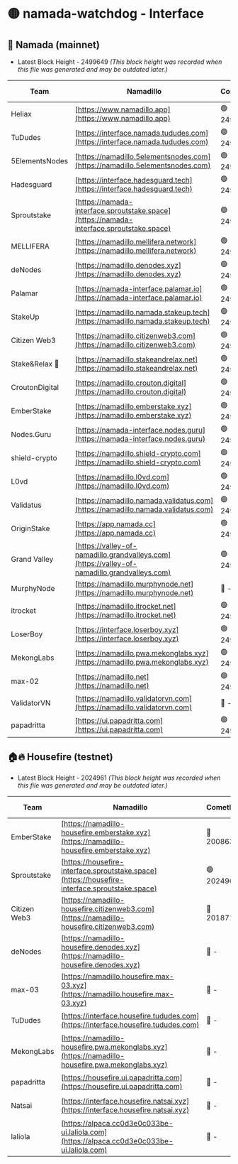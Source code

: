 # 🟡 namada-watchdog - Interface

## 🚀 Namada (mainnet)
- Latest Block Height - 2499649 *(This block height was recorded when this file was generated and may be outdated later.)*

| Team | Namadillo | CometBFT | Indexer | MASP Indexer |
|-|-|-|-|-|
| Heliax | [https://www.namadillo.app](https://www.namadillo.app) | 🟢 2499623 | 🟢 2499623 | 🟢 2499622 |
| TuDudes | [https://interface.namada.tududes.com](https://interface.namada.tududes.com) | 🟢 2499617 | 🔴 - | 🟢 2499620 |
| 5ElementsNodes | [https://namadillo.5elementsnodes.com](https://namadillo.5elementsnodes.com) | 🟢 2499628 | 🟢 2499628 | 🟢 2499628 |
| Hadesguard | [https://interface.hadesguard.tech](https://interface.hadesguard.tech) | 🟢 2499629 | 🟢 2499625 | 🟢 2499624 |
| Sproutstake | [https://namada-interface.sproutstake.space](https://namada-interface.sproutstake.space) | 🟢 2499629 | 🟢 2499629 | 🟢 2499630 |
| MELLIFERA | [https://namadillo.mellifera.network](https://namadillo.mellifera.network) | 🟢 2499630 | 🟢 2499630 | 🟢 2499631 |
| deNodes | [https://namadillo.denodes.xyz](https://namadillo.denodes.xyz) | 🟢 2499631 | 🟢 2499631 | 🟢 2499631 |
| Palamar | [https://namada-interface.palamar.io](https://namada-interface.palamar.io) | 🟢 2499632 | 🟢 2499632 | 🟢 2499632 |
| StakeUp | [https://namadillo.namada.stakeup.tech](https://namadillo.namada.stakeup.tech) | 🟢 2499633 | 🟢 2499633 | 🟢 2499633 |
| Citizen Web3 | [https://namadillo.citizenweb3.com](https://namadillo.citizenweb3.com) | 🟢 2499635 | 🟢 2499634 | 🟢 2499635 |
| Stake&Relax 🦥 | [https://namadillo.stakeandrelax.net](https://namadillo.stakeandrelax.net) | 🟢 2499635 | 🟢 2499635 | 🟢 2499635 |
| CroutonDigital | [https://namadillo.crouton.digital](https://namadillo.crouton.digital) | 🟢 2499636 | 🟢 2499636 | 🟢 2499636 |
| EmberStake | [https://namadillo.emberstake.xyz](https://namadillo.emberstake.xyz) | 🟢 2499636 | 🟢 2499636 | 🟢 2499637 |
| Nodes.Guru | [https://namada-interface.nodes.guru](https://namada-interface.nodes.guru) | 🟢 2499637 | 🟢 2499637 | 🟢 2499637 |
| shield-crypto | [https://namadillo.shield-crypto.com](https://namadillo.shield-crypto.com) | 🟢 2499638 | 🟢 2499638 | 🟢 2499637 |
| L0vd | [https://namadillo.l0vd.com](https://namadillo.l0vd.com) | 🟢 2499639 | 🟢 2499639 | 🟢 2499639 |
| Validatus | [https://namadillo.namada.validatus.com](https://namadillo.namada.validatus.com) | 🟢 2499640 | 🟢 2499640 | 🟢 2499640 |
| OriginStake | [https://app.namada.cc](https://app.namada.cc) | 🟢 2499641 | 🟢 2499640 | 🟢 2499640 |
| Grand Valley | [https://valley-of-namadillo.grandvalleys.com](https://valley-of-namadillo.grandvalleys.com) | 🟢 2499641 | 🟢 2499641 | 🟢 2499642 |
| MurphyNode | [https://namadillo.murphynode.net](https://namadillo.murphynode.net) | 🔴 - | 🔴 - | 🔴 - |
| itrocket | [https://namadillo.itrocket.net](https://namadillo.itrocket.net) | 🟢 2499644 | 🟢 2499644 | 🟢 2499644 |
| LoserBoy | [https://interface.loserboy.xyz](https://interface.loserboy.xyz) | 🟢 2499645 | 🟢 2499645 | 🟢 2499645 |
| MekongLabs | [https://namadillo.pwa.mekonglabs.xyz](https://namadillo.pwa.mekonglabs.xyz) | 🟢 2499645 | 🟢 2499645 | 🟢 2499645 |
| max-02 | [https://namadillo.net](https://namadillo.net) | 🟢 2499646 | 🟢 2499646 | 🟢 2499646 |
| ValidatorVN | [https://namadillo.validatorvn.com](https://namadillo.validatorvn.com) | 🔴 - | 🔴 - | 🔴 - |
| papadritta | [https://ui.papadritta.com](https://ui.papadritta.com) | 🟢 2499649 | 🟢 2499649 | 🟢 2499649 |

## 🏠🔥 Housefire (testnet)
- Latest Block Height - 2024961 *(This block height was recorded when this file was generated and may be outdated later.)*

| Team | Namadillo | CometBFT | Indexer | MASP Indexer |
|-|-|-|-|-|
| EmberStake | [https://namadillo-housefire.emberstake.xyz](https://namadillo-housefire.emberstake.xyz) | 🔴 2008636 | 🔴 2008636 | 🔴 2008636 |
| Sproutstake | [https://housefire-interface.sproutstake.space](https://housefire-interface.sproutstake.space) | 🟢 2024961 | 🟢 2024961 | 🟢 2024961 |
| Citizen Web3 | [https://namadillo-housefire.citizenweb3.com](https://namadillo-housefire.citizenweb3.com) | 🔴 2018719 | 🔴 1887621 | 🟢 2024961 |
| deNodes | [https://namadillo-housefire.denodes.xyz](https://namadillo-housefire.denodes.xyz) | 🔴 - | 🟢 2024960 | 🟢 2024961 |
| max-03 | [https://namadillo.housefire.max-03.xyz](https://namadillo.housefire.max-03.xyz) | 🔴 - | 🟢 2024960 | 🟢 2024961 |
| TuDudes | [https://interface.housefire.tududes.com](https://interface.housefire.tududes.com) | 🔴 - | 🟢 2024960 | 🟢 2024961 |
| MekongLabs | [https://namadillo-housefire.pwa.mekonglabs.xyz](https://namadillo-housefire.pwa.mekonglabs.xyz) | 🔴 - | 🟢 2024960 | 🟢 2024961 |
| papadritta | [https://housefire.ui.papadritta.com](https://housefire.ui.papadritta.com) | 🔴 - | 🟢 2024960 | 🟢 2024961 |
| Natsai | [https://interface.housefire.natsai.xyz](https://interface.housefire.natsai.xyz) | 🔴 - | 🟢 2024960 | 🟢 2024961 |
| laliola | [https://alpaca.cc0d3e0c033be-ui.laliola.com](https://alpaca.cc0d3e0c033be-ui.laliola.com) | 🔴 - | 🟢 2024961 | 🟢 2024961 |

